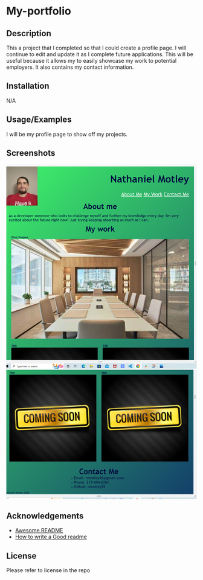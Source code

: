 # My-portfolio


## Description

This a project that I completed so that I could create a profile page.  I will continue to edit and update it as I complete future applications.  This will be useful because it allows my to easily showcase my work to potential employers.  It also contains my contact information. 

## Installation

N/A

    
## Usage/Examples

I will be my profile page to show off my projects. 


## Screenshots
![Screenshot](./assets/imgs/Screenshot%202022-10-24%20153951.png)
![Screenshot](./assets/imgs/Screenshot%202022-10-24%20162338.png)

## Acknowledgements
 - [Awesome README](https://github.com/matiassingers/awesome-readme)
 - [How to write a Good readme](https://bulldogjob.com/news/449-how-to-write-a-good-readme-for-your-github-project)


## License

Please refer to license in the repo

